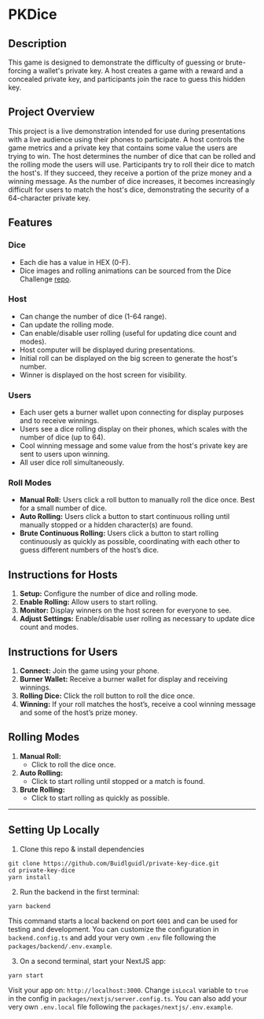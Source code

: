 # PKDice

## Description

This game is designed to demonstrate the difficulty of guessing or brute-forcing a wallet's private key. A host creates a game with a reward and a concealed private key, and participants join the race to guess this hidden key.

## Project Overview

This project is a live demonstration intended for use during presentations with a live audience using their phones to participate. A host controls the game metrics and a private key that contains some value the users are trying to win. The host determines the number of dice that can be rolled and the rolling mode the users will use. Participants try to roll their dice to match the host's. If they succeed, they receive a portion of the prize money and a winning message. As the number of dice increases, it becomes increasingly difficult for users to match the host's dice, demonstrating the security of a 64-character private key.

## Features

### Dice
- Each die has a value in HEX (0-F).
- Dice images and rolling animations can be sourced from the Dice Challenge [repo](https://github.com/scaffold-eth/se-2-challenges/tree/challenge-3-dice-game).

### Host
- Can change the number of dice (1-64 range).
- Can update the rolling mode.
- Can enable/disable user rolling (useful for updating dice count and modes).
- Host computer will be displayed during presentations.
- Initial roll can be displayed on the big screen to generate the host's number.
- Winner is displayed on the host screen for visibility.

### Users
- Each user gets a burner wallet upon connecting for display purposes and to receive winnings.
- Users see a dice rolling display on their phones, which scales with the number of dice (up to 64).
- Cool winning message and some value from the host's private key are sent to users upon winning.
- All user dice roll simultaneously.

### Roll Modes
- **Manual Roll:** Users click a roll button to manually roll the dice once. Best for a small number of dice.
- **Auto Rolling:** Users click a button to start continuous rolling until manually stopped or a hidden character(s) are found.
- **Brute Continuous Rolling:** Users click a button to start rolling continuously as quickly as possible, coordinating with each other to guess different numbers of the host’s dice.

## Instructions for Hosts

1. **Setup:** Configure the number of dice and rolling mode.
3. **Enable Rolling:** Allow users to start rolling.
4. **Monitor:** Display winners on the host screen for everyone to see.
5. **Adjust Settings:** Enable/disable user rolling as necessary to update dice count and modes.

## Instructions for Users

1. **Connect:** Join the game using your phone.
2. **Burner Wallet:** Receive a burner wallet for display and receiving winnings.
3. **Rolling Dice:** Click the roll button to roll the dice once.
4. **Winning:** If your roll matches the host’s, receive a cool winning message and some of the host’s prize money.

## Rolling Modes

1. **Manual Roll:**
   - Click to roll the dice once.
2. **Auto Rolling:**
   - Click to start rolling until stopped or a match is found.
3. **Brute Rolling:**
   - Click to start rolling as quickly as possible.

---

## Setting Up Locally


1. Clone this repo & install dependencies

```
git clone https://github.com/Buidlguidl/private-key-dice.git
cd private-key-dice
yarn install
```

2. Run the backend in the first terminal:

```
yarn backend
```

This command starts a local backend on port `6001` and can be used for testing and development. You can customize the configuration in `backend.config.ts` and add your very own `.env` file following the `packages/backend/.env.example`.

3. On a second terminal, start your NextJS app:

```
yarn start
```

Visit your app on: `http://localhost:3000`. Change `isLocal` variable to `true` in the config in `packages/nextjs/server.config.ts`. You can also add your very own `.env.local` file following the `packages/nextjs/.env.example`.